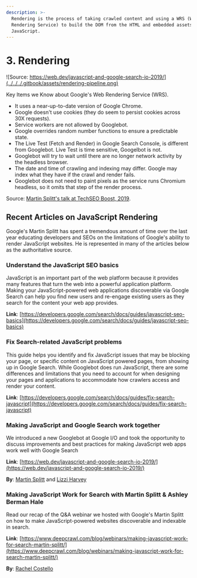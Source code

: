 ```yaml
---
description: >-
  Rendering is the process of taking crawled content and using a WRS (Web
  Rendering Service) to build the DOM from the HTML and embedded assets like
  JavaScript.
---
```


# 3. Rendering

![Source: https://web.dev/javascript-and-google-search-io-2019/](../../../.gitbook/assets/rendering-pipeline.png)

Key Items we Know about Google's Web Rendering Service \(WRS\).

* It uses a near-up-to-date version of Google Chrome.
* Google doesn't use cookies \(they do seem to persist cookies across 30X requests\).
* Service workers are not allowed by Googlebot.
* Google overrides random number functions to ensure a predictable state.
* The Live Test \(Fetch and Render\) in Google Search Console, is different from Googlebot.  Live Test is time sensitive, Googelbot is not.
* Googlebot will try to wait until there are no longer network activity by the headless browser.
* The date and time of crawling and indexing may differ.  Google may index what they have if the crawl and render fails.
* Googlebot does not need to paint pixels as the service runs Chromium headless, so it omits that step of the render process.

Source: [Martin Splitt's talk at TechSEO Boost, 2019](https://www.catalystdigital.com/techseoboost-livestream-2019/). 

## Recent Articles on JavaScript Rendering

Google's Martin Splitt has spent a tremendous amount of time over the last year educating developers and SEOs on the limitations of Google's ability to render JavaScript websites. He is represented in many of the articles below as the authoritative source.



### Understand the JavaScript SEO basics

JavaScript is an important part of the web platform because it provides many features that turn the web into a powerful application platform. Making your JavaScript-powered web applications discoverable via Google Search can help you find new users and re-engage existing users as they search for the content your web app provides.

**Link**: [https://developers.google.com/search/docs/guides/javascript-seo-basics](https://developers.google.com/search/docs/guides/javascript-seo-basics)



### Fix Search-related JavaScript problems

This guide helps you identify and fix JavaScript issues that may be blocking your page, or specific content on JavaScript powered pages, from showing up in Google Search. While Googlebot does run JavaScript, there are some differences and limitations that you need to account for when designing your pages and applications to accommodate how crawlers access and render your content.

**Link**: [https://developers.google.com/search/docs/guides/fix-search-javascript](https://developers.google.com/search/docs/guides/fix-search-javascript)



### Making JavaScript and Google Search work together

We introduced a new Googlebot at Google I/O and took the opportunity to discuss improvements and best practices for making JavaScript web apps work well with Google Search

**Link**: [https://web.dev/javascript-and-google-search-io-2019/](https://web.dev/javascript-and-google-search-io-2019/)

**By**: 
[Martin Splitt](https://twitter.com/g33konaut) and [Lizzi Harvey](https://twitter.com/HarveyLizzi)



### Making JavaScript Work for Search with Martin Splitt & Ashley Berman Hale

Read our recap of the Q&A webinar we hosted with Google's Martin Splitt on how to make JavaScript-powered websites discoverable and indexable in search.

**Link**: [https://www.deepcrawl.com/blog/webinars/making-javascript-work-for-search-martin-splitt/](https://www.deepcrawl.com/blog/webinars/making-javascript-work-for-search-martin-splitt/)

**By**: [Rachel Costello](https://twitter.com/rachellcostello)



